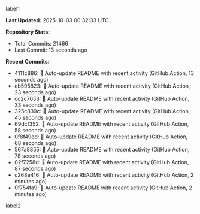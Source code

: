 
label1 
<!-- ACTIVITY_START -->
**Last Updated:** 2025-10-03 00:32:33 UTC

**Repository Stats:**
- Total Commits: 21466
- Last Commit: 13 seconds ago

**Recent Commits:**
- 4111c886: 🤖 Auto-update README with recent activity (GitHub Action, 13 seconds ago)
- eb595823: 🤖 Auto-update README with recent activity (GitHub Action, 23 seconds ago)
- cc2c7053: 🤖 Auto-update README with recent activity (GitHub Action, 33 seconds ago)
- 325c839c: 🤖 Auto-update README with recent activity (GitHub Action, 45 seconds ago)
- 69dcf352: 🤖 Auto-update README with recent activity (GitHub Action, 58 seconds ago)
- 0f8f49ed: 🤖 Auto-update README with recent activity (GitHub Action, 68 seconds ago)
- 567a8855: 🤖 Auto-update README with recent activity (GitHub Action, 78 seconds ago)
- 02f7258d: 🤖 Auto-update README with recent activity (GitHub Action, 87 seconds ago)
- c268e416: 🤖 Auto-update README with recent activity (GitHub Action, 2 minutes ago)
- 0f754fa9: 🤖 Auto-update README with recent activity (GitHub Action, 2 minutes ago)
<!-- ACTIVITY_END -->

label2
